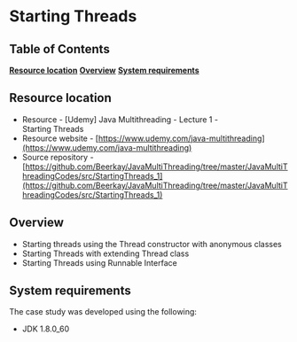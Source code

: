 # Starting Threads

## Table of Contents
**[Resource location](#resource-location)** 
**[Overview](#overview)**
**[System requirements](#system-requirements)**

## Resource location
- Resource - [Udemy] Java Multithreading - Lecture 1 - 	
Starting Threads
- Resource website - [https://www.udemy.com/java-multithreading](https://www.udemy.com/java-multithreading)
- Source repository - [https://github.com/Beerkay/JavaMultiThreading/tree/master/JavaMultiThreadingCodes/src/StartingThreads_1](https://github.com/Beerkay/JavaMultiThreading/tree/master/JavaMultiThreadingCodes/src/StartingThreads_1)

## Overview

- Starting threads using the Thread constructor with anonymous classes
- Starting Threads with extending Thread class
- Starting Threads using Runnable Interface

## System requirements

The case study was developed using the following:

- JDK 1.8.0_60